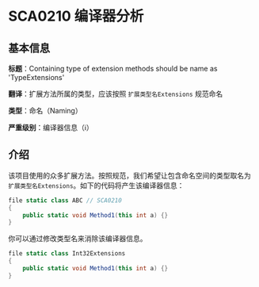 # SCA0210 编译器分析

## 基本信息

**标题**：Containing type of extension methods should be name as 'TypeExtensions'

**翻译**：扩展方法所属的类型，应该按照 `扩展类型名Extensions` 规范命名

**类型**：命名（Naming）

**严重级别**：编译器信息（ℹ）

## 介绍

该项目使用的众多扩展方法。按照规范，我们希望让包含命名空间的类型取名为 `扩展类型名Extensions`。如下的代码将产生该编译器信息：

```csharp
file static class ABC // SCA0210
{
    public static void Method1(this int a) {}
}
```

你可以通过修改类型名来消除该编译器信息。

```csharp
file static class Int32Extensions
{
    public static void Method1(this int a) {}
}
```

